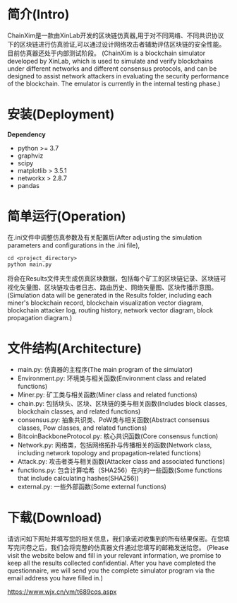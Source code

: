  # 简介(Intro)
ChainXim是一款由XinLab开发的区块链仿真器,用于对不同网络、不同共识协议下的区块链进行仿真验证,可以通过设计网络攻击者辅助评估区块链的安全性能。目前仿真器还处于内部测试阶段。
(ChainXim is a blockchain simulator developed by XinLab, which is used to simulate and verify blockchains under different networks and different consensus protocols, and can be designed to assist network attackers in evaluating the security performance of the blockchain. The emulator is currently in the internal testing phase.)

# 安装(Deployment) 
 **Dependency**
 - python >= 3.7
 - graphviz
 - scipy
 - matplotlib > 3.5.1
 - networkx > 2.8.7
 - pandas

# 简单运行(Operation)
在.ini文件中调整仿真参数及有关配置后(After adjusting the simulation parameters and configurations in the .ini file),
```shell
cd <project_directory>
python main.py
```
将会在Results文件夹生成仿真区块数据，包括每个矿工的区块链记录、区块链可视化矢量图、区块链攻击者日志、路由历史、网络矢量图、区块传播示意图。
(Simulation data will be generated in the Results folder, including each miner's blockchain record, blockchain visualization vector diagram, blockchain attacker log, routing history, network vector diagram, block propagation diagram.)

# 文件结构(Architecture)
- main.py: 仿真器的主程序(The main program of the simulator)
- Environment.py: 环境类与相关函数(Environment class and related functions)
- Miner.py: 矿工类与相关函数(Miner class and related functions)
- chain.py: 包括块头、区块、区块链的类与相关函数(Includes block classes, blockchain classes, and related functions)
- consensus.py: 抽象共识类、PoW类与相关函数(Abstract consensus classes, Pow classes, and related functions)
- BitcoinBackboneProtocol.py: 核心共识函数(Core consensus function)
- Network.py: 网络类，包括网络拓扑与传播相关的函数(Network class, including network topology and propagation-related functions)
- Attack.py: 攻击者类与相关函数(Attacker class and associated functions)
- functions.py: 包含计算哈希（SHA256）在内的一些函数(Some functions that include calculating hashes(SHA256))
- external.py: 一些外部函数(Some external functions)

# 下载(Download)
请访问如下网址并填写您的相关信息，我们承诺对收集到的所有结果保密。在您填写完问卷之后，我们会将完整的仿真器文件通过您填写的邮箱发送给您。
(Please visit the website below and fill in your relevant information, we promise to keep all the results collected confidential. After you have completed the questionnaire, we will send you the complete simulator program via the email address you have filled in.)

https://www.wjx.cn/vm/t689cqs.aspx
